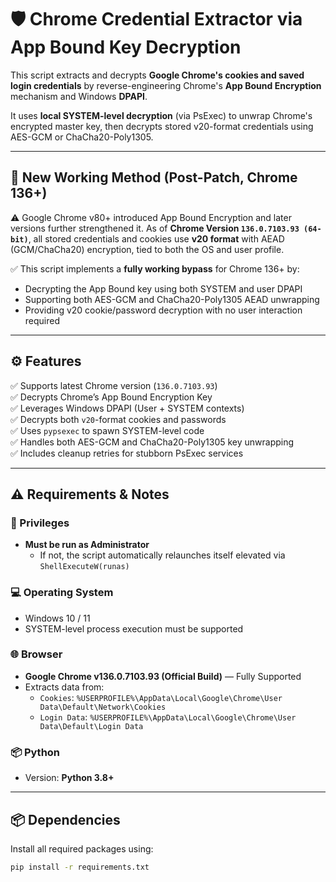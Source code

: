 # 🛡️ Chrome Credential Extractor via App Bound Key Decryption

This script extracts and decrypts **Google Chrome's cookies and saved login credentials** by reverse-engineering Chrome's **App Bound Encryption** mechanism and Windows **DPAPI**.

It uses **local SYSTEM-level decryption** (via PsExec) to unwrap Chrome's encrypted master key, then decrypts stored v20-format credentials using AES-GCM or ChaCha20-Poly1305.

---

## 🚀 New Working Method (Post-Patch, Chrome 136+)

⚠️ Google Chrome v80+ introduced App Bound Encryption and later versions further strengthened it. As of **Chrome Version `136.0.7103.93 (64-bit)`**, all stored credentials and cookies use **v20 format** with AEAD (GCM/ChaCha20) encryption, tied to both the OS and user profile.

✅ This script implements a **fully working bypass** for Chrome 136+ by:
- Decrypting the App Bound key using both SYSTEM and user DPAPI
- Supporting both AES-GCM and ChaCha20-Poly1305 AEAD unwrapping
- Providing v20 cookie/password decryption with no user interaction required

---

## ⚙️ Features

✅ Supports latest Chrome version (`136.0.7103.93`)  
✅ Decrypts Chrome’s App Bound Encryption Key  
✅ Leverages Windows DPAPI (User + SYSTEM contexts)  
✅ Decrypts both `v20`-format cookies and passwords  
✅ Uses `pypsexec` to spawn SYSTEM-level code  
✅ Handles both AES-GCM and ChaCha20-Poly1305 key unwrapping  
✅ Includes cleanup retries for stubborn PsExec services

---

## ⚠️ Requirements & Notes

### 🔐 Privileges
- **Must be run as Administrator**
  - If not, the script automatically relaunches itself elevated via `ShellExecuteW(runas)`

### 💻 Operating System
- Windows 10 / 11
- SYSTEM-level process execution must be supported

### 🌐 Browser
- **Google Chrome v136.0.7103.93 (Official Build)** — Fully Supported  
- Extracts data from:
  - `Cookies`: `%USERPROFILE%\AppData\Local\Google\Chrome\User Data\Default\Network\Cookies`
  - `Login Data`: `%USERPROFILE%\AppData\Local\Google\Chrome\User Data\Default\Login Data`

### 📦 Python
- Version: **Python 3.8+**

---

## 📦 Dependencies

Install all required packages using:

```bash
pip install -r requirements.txt
